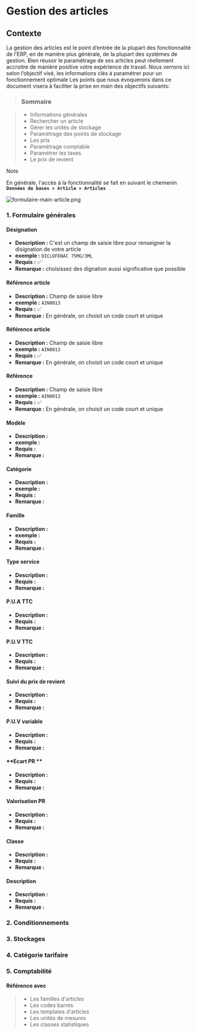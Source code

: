 # Gestion des articles

## Contexte

La gestion des articles est le point d’entrée de la plupart des fonctionnalité de l’ERP, en de manière plus générale, de la plupart des systèmes de gestion.
Bien réussir le paramétrage de ses articles peut réellement accroitre de manière positive votre expérience de travail. Nous verrons ici selon l’objectif visé, les informations clés à paramétrer pour un fonctionnement optimale
Les points que nous évoquerons dans ce document visera à faciliter la prise en main des objectifs suivants:

> ### Sommaire

> - Informations générales
> - Rechercher un article
> - Gérer les unités de stockage
> - Paramétrage des points de stockage
> - Les prix
> - Paramétrage comptable
> - Paramétrer les taxes
> - Le prix de revient

> [!NOTE]  
> En générale, l'accès à la fonctionnalité se fait en suivant le chemenin **`Données de bases > Article > Articles`**

![formulaire-main-article.png](https://i.postimg.cc/FHbndQ18/formulaire-main-article.png)

### 1. Formulaire générales

#### **Désignation**

- **Description :** C'est un champ de saisie libre pour renseigner la disignation de votre article
- **exemple :** `DICLOFENAC 75MG/3ML`
- **Requis :** ✅
- **Remarque :** choisissez des dignation aussi significative que possible

#### **Référence article**

- **Description :** Champ de saisie libre
- **exemple :** `AIN0013`
- **Requis :** ✅
- **Remarque :** En générale, on choisit un code court et unique

#### **Référence article**

- **Description :** Champ de saisie libre
- **exemple :** `AIN0013`
- **Requis :** ✅
- **Remarque :** En générale, on choisit un code court et unique

#### **Référence**

- **Description :** Champ de saisie libre
- **exemple :** `AIN0013`
- **Requis :** ✅
- **Remarque :** En générale, on choisit un code court et unique

#### **Modèle**

- **Description :**
- **exemple :**
- **Requis :**
- **Remarque :**

#### **Catégorie**

- **Description :**
- **exemple :**
- **Requis :**
- **Remarque :**

#### **Famille**

- **Description :**
- **exemple :**
- **Requis :**
- **Remarque :**

#### **Type service**

- **Description :**
- **Requis :**
- **Remarque :**

#### **P.U.A TTC**

- **Description :**
- **Requis :**
- **Remarque :**

#### **P.U.V TTC**

- **Description :**
- **Requis :**
- **Remarque :**

#### **Suivi du prix de revient**

- **Description :**
- **Requis :**
- **Remarque :**

#### **P.U.V variable**

- **Description :**
- **Requis :**
- **Remarque :**

#### **Ecart PR **

- **Description :**
- **Requis :**
- **Remarque :**

#### **Valorisation PR**

- **Description :**
- **Requis :**
- **Remarque :**

#### **Classe**

- **Description :**
- **Requis :**
- **Remarque :**

#### **Description**

- **Description :**
- **Requis :**
- **Remarque :**

### 2. Conditionnements

### 3. Stockages

### 4. Catégorie tarifaire

### 5. Comptabilité

#### Référence avec

> - Les familles d'articles
> - Les codes barres
> - Les templates d'articles
> - Les unités de mesures
> - Les classes statistiques
